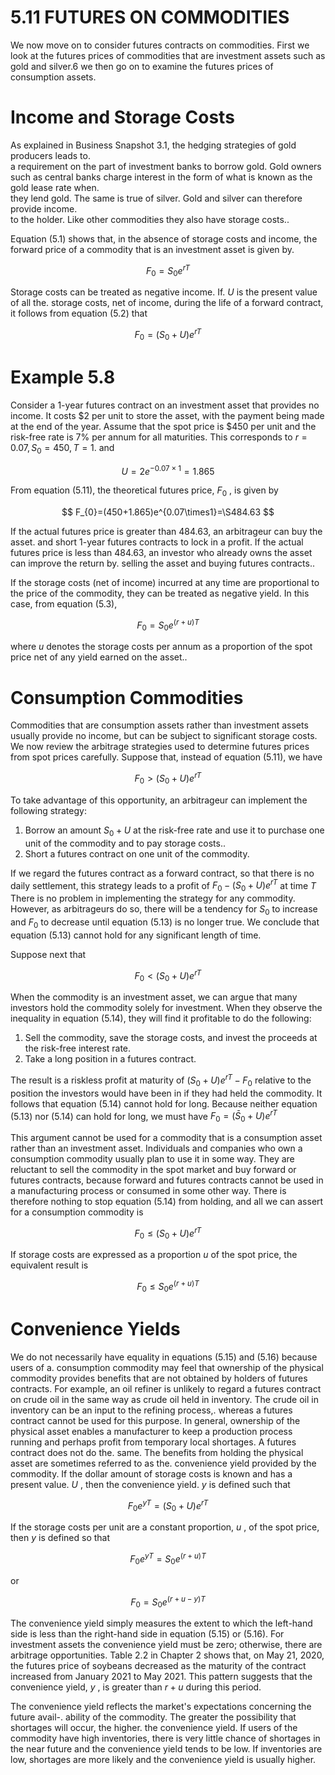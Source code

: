 # 5.11 FUTURES ON COMMODITIES  

We now move on to consider futures contracts on commodities. First we look at the futures prices of commodities that are investment assets such as gold and silver.6 we then go on to examine the futures prices of consumption assets.  

# Income and Storage Costs  

As explained in Business Snapshot 3.1, the hedging strategies of gold producers leads to.   
a requirement on the part of investment banks to borrow gold. Gold owners such as central banks charge interest in the form of what is known as the gold lease rate when.   
they lend gold. The same is true of silver. Gold and silver can therefore provide income.   
to the holder. Like other commodities they also have storage costs..  

Equation (5.1) shows that, in the absence of storage costs and income, the forward price of a commodity that is an investment asset is given by.  

$$
F_{0}=S_{0}e^{r T}
$$  

Storage costs can be treated as negative income. If. $U$ is the present value of all the. storage costs, net of income, during the life of a forward contract, it follows from equation (5.2) that  

$$
F_{0}=(S_{0}+U)e^{r T}
$$  

# Example 5.8  

Consider a 1-year futures contract on an investment asset that provides no income. It costs $\$2$ per unit to store the asset, with the payment being made at the end of the year. Assume that the spot price is $\$450$ per unit and the risk-free rate is $7\%$ per annum for all maturities. This corresponds to $r=0.07,S_{0}=450,T=1.$ and  

$$
U=2e^{-0.07\times1}=1.865
$$  

From equation (5.11), the theoretical futures price, $F_{0}$ , is given by  

$$
F_{0}=(450+1.865)e^{0.07\times1}=\S484.63
$$  

If the actual futures price is greater than 484.63, an arbitrageur can buy the asset. and short 1-year futures contracts to lock in a profit. If the actual futures price is less than 484.63, an investor who already owns the asset can improve the return by. selling the asset and buying futures contracts..  

If the storage costs (net of income) incurred at any time are proportional to the price of the commodity, they can be treated as negative yield. In this case, from equation (5.3),  

$$
F_{0}=S_{0}e^{(r+u)T}
$$  

where $u$ denotes the storage costs per annum as a proportion of the spot price net of any yield earned on the asset..  

# Consumption Commodities  

Commodities that are consumption assets rather than investment assets usually provide no income, but can be subject to significant storage costs. We now review the arbitrage strategies used to determine futures prices from spot prices carefully. Suppose that, instead of equation (5.11), we have  

$$
F_{0}>(S_{0}+U)e^{r T}
$$  

To take advantage of this opportunity, an arbitrageur can implement the following strategy:  

1. Borrow an amount $S_{0}+U$ at the risk-free rate and use it to purchase one unit of the commodity and to pay storage costs..   
2. Short a futures contract on one unit of the commodity.  

If we regard the futures contract as a forward contract, so that there is no daily settlement, this strategy leads to a profit of $F_{0}-(S_{0}+U)e^{r T}$ at time $T$ There is no problem in implementing the strategy for any commodity. However, as arbitrageurs do so, there will be a tendency for $S_{0}$ to increase and $F_{0}$ to decrease until equation (5.13) is no longer true. We conclude that equation (5.13) cannot hold for any significant length of time.  

Suppose next that  

$$
F_{0}<(S_{0}+U)e^{r T}
$$  

When the commodity is an investment asset, we can argue that many investors hold the commodity solely for investment. When they observe the inequality in equation (5.14), they will find it profitable to do the following:  

1. Sell the commodity, save the storage costs, and invest the proceeds at the risk-free interest rate.   
2. Take a long position in a futures contract.  

The result is a riskless profit at maturity of $(S_{0}+U)e^{r T}-F_{0}$ relative to the position the investors would have been in if they had held the commodity. It follows that equation (5.14) cannot hold for long. Because neither equation (5.13) nor (5.14) can hold for long, we must have $F_{0}=(\bar{S}_{0}+U)e^{r T}$  

This argument cannot be used for a commodity that is a consumption asset rather than an investment asset. Individuals and companies who own a consumption commodity usually plan to use it in some way. They are reluctant to sell the commodity in the spot market and buy forward or futures contracts, because forward and futures contracts cannot be used in a manufacturing process or consumed in some other way. There is therefore nothing to stop equation (5.14) from holding, and all we can assert for a consumption commodity is  

$$
F_{0}\le(S_{0}+U)e^{r T}
$$  

If storage costs are expressed as a proportion $u$ of the spot price, the equivalent result is  

$$
F_{0}\leq S_{0}e^{(r+u)T}
$$  

# Convenience Yields  

We do not necessarily have equality in equations (5.15) and (5.16) because users of a. consumption commodity may feel that ownership of the physical commodity provides benefits that are not obtained by holders of futures contracts. For example, an oil refiner is unlikely to regard a futures contract on crude oil in the same way as crude oil held in inventory. The crude oil in inventory can be an input to the refining process,. whereas a futures contract cannot be used for this purpose. In general, ownership of the physical asset enables a manufacturer to keep a production process running and perhaps profit from temporary local shortages. A futures contract does not do the. same. The benefits from holding the physical asset are sometimes referred to as the. convenience yield provided by the commodity. If the dollar amount of storage costs is known and has a present value. $U$ , then the convenience yield. $y$ is defined such that  

$$
F_{0}e^{y T}=(S_{0}+U)e^{r T}
$$  

If the storage costs per unit are a constant proportion, $u$ , of the spot price, then $y$ is defined so that  

$$
F_{0}e^{y T}=S_{0}e^{(r+u)T}
$$  

or  

$$
F_{0}=S_{0}e^{(r+u-y)T}
$$  

The convenience yield simply measures the extent to which the left-hand side is less than the right-hand side in equation (5.15) or (5.16). For investment assets the convenience yield must be zero; otherwise, there are arbitrage opportunities. Table 2.2 in Chapter 2 shows that, on May 21, 2020, the futures price of soybeans decreased as the maturity of the contract increased from January 2021 to May 2021. This pattern suggests that the convenience yield, $y$ , is greater than $r+u$ during this period.  

The convenience yield reflects the market's expectations concerning the future avail-. ability of the commodity. The greater the possibility that shortages will occur, the higher. the convenience yield. If users of the commodity have high inventories, there is very little chance of shortages in the near future and the convenience yield tends to be low. If inventories are low, shortages are more likely and the convenience yield is usually higher.  
